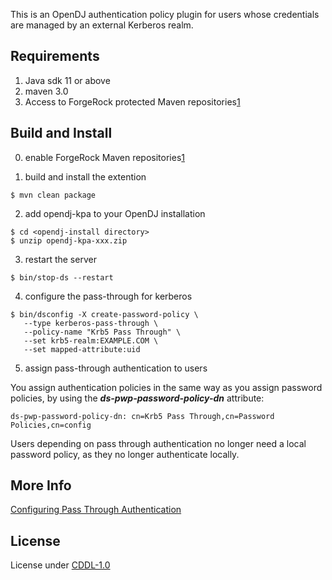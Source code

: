 This is an OpenDJ authentication policy plugin for users whose credentials
are managed by an external Kerberos realm.

Requirements
------------
  1. Java sdk 11 or above
  2. maven 3.0
  3. Access to ForgeRock protected Maven repositories[1]

Build and Install
----------------
  0. enable ForgeRock Maven repositories[1]

  1. build and install the extention
  ```
  $ mvn clean package
  ```

  2. add opendj-kpa to your OpenDJ installation
  ```
  $ cd <opendj-install directory>
  $ unzip opendj-kpa-xxx.zip
  ```

  3. restart the server
  ```
  $ bin/stop-ds --restart
  ```

  4. configure the pass-through for kerberos
  ```
  $ bin/dsconfig -X create-password-policy \
     --type kerberos-pass-through \
     --policy-name "Krb5 Pass Through" \
     --set krb5-realm:EXAMPLE.COM \
     --set mapped-attribute:uid
  ```

  5. assign pass-through authentication to users

  You assign authentication policies in the same way as you assign password
  policies, by using the ***ds-pwp-password-policy-dn*** attribute:
  ```
  ds-pwp-password-policy-dn: cn=Krb5 Pass Through,cn=Password Policies,cn=config
  ```

  Users depending on pass through authentication no longer need a local password policy,
  as they no longer authenticate locally.

More Info
---------
[Configuring Pass Through Authentication][1]

License
--------
License under [CDDL-1.0][2]

  [1]: https://backstage.forgerock.com/knowledge/kb/article/a74096897
  [2]: https://backstage.forgerock.com/docs/ds/6/admin-guide/#chap-pwd-policy
  [3]: https://opensource.org/licenses/CDDL-1.0
